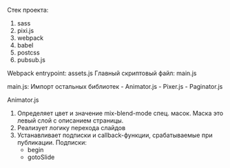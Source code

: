 Стек проекта:
  1. sass
  2. pixi.js
  3. webpack
  4. babel
  5. postcss
  6. pubsub.js

Webpack entrypoint: assets.js
Главный скриптовый файл: main.js

main.js:
  Импорт остальных библиотек
    - Animator.js
    - Pixer.js
    - Paginator.js

Animator.js
  1. Определяет цвет и значение mix-blend-mode спец. масок.
     Маска это левый слой с описанием страницы.
  2. Реализует логику перехода слайдов
  3. Устанавливает подписки и callback-функции, срабатываемые
     при публикации.
     Подписки:
      - begin
      - gotoSlide
